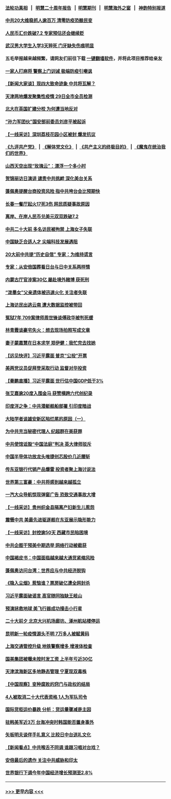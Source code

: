 #### [法轮功真相](https://github.com/gfw-breaker/truth/blob/master/README.md?t=0) &nbsp;&nbsp;|&nbsp;&nbsp; [明慧二十周年报告](https://github.com/gfw-breaker/mh-reports/blob/master/README.md?t=0) &nbsp;&nbsp;|&nbsp;&nbsp;[明慧期刊](https://github.com/gfw-breaker/mh-qikan) &nbsp;&nbsp;|&nbsp;&nbsp; [明慧海外之窗](https://github.com/gfw-breaker/mh-news/blob/master/README.md?t=0) &nbsp;&nbsp;|&nbsp;&nbsp; [神韵特别报道](https://github.com/gfw-breaker/mh-news/blob/master/shenyun.md?t=0)
#### [中共20大维稳抓人逾百万 清零防疫恐酿民变](../pages/nsc413/n13834610.md?t=09290101) 
#### [人民币汇价跌破7.2 专家预估还会继续贬](../pages/nsc413/n13834656.md?t=09290101) 
#### [武汉男大学生入学3天猝死 门牙缺失伤痕明显](../pages/nsc413/n13834441.md?t=09290101) 
#### 五毛举报越来越频繁，请网友们前往下载 [一键翻墙软件](https://github.com/gfw-breaker/ssr-accounts)，并将此项目推荐给亲友
#### [一家人打麻将 警察上门训诫 极端防疫引嘲讽](../pages/nsc413/n13834455.md?t=09290101) 
#### [【新闻大家谈】现四大致命迹象 中共将瓦解？](../pages/nsc413/n13834581.md?t=09290101) 
#### [天津两地爆发聚集性疫情 29日全市全员检测](../pages/nsc413/n13834524.md?t=09290101) 
#### [北大在英国扩建分校 为何遭当地反对](../pages/nsc413/n13834548.md?t=09290101) 
#### [“孙力军团伙”国安部前委员刘彦平被起诉](../pages/nsc413/n13834435.md?t=09290101) 
#### [【一线采访】深圳荔枝花园小区被封 爆发抗议](../pages/nsc413/n13834469.md?t=09290101) 
#### [《九评共产党》](https://github.com/begood0513/9ping.md/blob/master/README.md) &nbsp;|&nbsp; [《解体党文化》](../../../../jtdwh.md/blob/master/README.md)  &nbsp;|&nbsp; [《共产主义的终极目的》](../../../../gczydzjmd.md/blob/master/README.md) &nbsp;|&nbsp; [《魔鬼在统治我们的世界》](../../../../mgztzwmdsj.md/blob/master/README.md) 
#### [山西天空出现“玫瑰云”：漂浮一个多小时](../pages/nsc413/n13834482.md?t=09290101) 
#### [贺锦丽访日演讲 谴责中共挑衅 深化美台关系](../pages/nsc413/n13834465.md?t=09290101) 
#### [蓬佩奥提醒台商投资风险 指中共垮台会比预期快](../pages/nsc413/n13834260.md?t=09290101) 
#### [长春一餐厅起火17死3伤 网民质疑事故原因](../pages/nsc413/n13834400.md?t=09290101) 
#### [离岸、在岸人民币兑美元双双跌破7.2](../pages/nsc413/n13834383.md?t=09290101) 
#### [中共二十大前 多名访民被拘禁 上海女子失联](../pages/nsc413/n13834363.md?t=09290101) 
#### [中国缺乏合适人才 尖端科技发展遇阻](../pages/nsc413/n13834298.md?t=09290101) 
#### [20大前中共提“历史自信” 专家：为维持谎言](../pages/nsc413/n13834255.md?t=09290101) 
#### [专家：从安倍国葬看日台与日中关系两样情](../pages/nsc413/n13834121.md?t=09290101) 
#### [内蒙古厅官涉案30亿 屡赴境外赌博 获死刑](../pages/nsc413/n13834129.md?t=09290101) 
#### [“泼墨女”父亲遗体被迅速火化 关注者失联](../pages/nsc413/n13834141.md?t=09290101) 
#### [上海访民出逃云南 遭大数据监控被带回](../pages/nsc413/n13834069.md?t=09290101) 
#### [冤狱7年 709案律师周世锋谈傅政华被判死缓](../pages/nsc413/n13834019.md?t=09290101) 
#### [林青霞谈豪宅失火：想去现场拍照写成文章](../pages/nsc413/n13834015.md?t=09290101) 
#### [妻子蒙嘉慧在日本求学 郑伊健：我忙完去找她](../pages/nsc413/n13834001.md?t=09290101) 
#### [【远见快评】习近平露面 普京“公投”开票](../pages/nsc413/n13834003.md?t=09290101) 
#### [美两党议员促拜登采取行动 监督对华投资](../pages/nsc413/n13833908.md?t=09290101) 
#### [【秦鹏直播】习近平露面 世行估中国GDP低于3%](../pages/nsc413/n13834000.md?t=09290101) 
#### [张艾嘉逾20度入围金马 获赞横跨六代创纪录](../pages/nsc413/n13833982.md?t=09290101) 
#### [印度洋之争：中共潜艇舰船部署 引印度暗战](../pages/nsc413/n13833870.md?t=09290101) 
#### [大陆学者谈雄安新区陷烂尾的原因（一）](../pages/nsc413/n13833938.md?t=09290101) 
#### [为中共充当秘密代理人 纪超群在美获罪](../pages/nsc413/n13833931.md?t=09290101) 
#### [中共使馆诋毁“中国法庭”判决 英大律师驳斥](../pages/nsc413/n13833945.md?t=09290101) 
#### [中国半导体功放龙头唯捷创芯股价几近腰斩](../pages/nsc413/n13833971.md?t=09290101) 
#### [传东亚银行代销产品爆雷 投资者聚上海讨说法](../pages/nsc413/n13833961.md?t=09290101) 
#### [世界第三富豪：中共将感到越来越孤立](../pages/nsc413/n13833919.md?t=09290101) 
#### [一汽大众导航惊现弹窗广告 恐致交通事故大增](../pages/nsc413/n13833953.md?t=09290101) 
#### [【一线采访】贵州织金县隔离产妇新生儿惹怨](../pages/nsc413/n13833706.md?t=09290101) 
#### [震慑中共 美最先进驱逐舰在东亚展示隐形能力](../pages/nsc413/n13833918.md?t=09290101) 
#### [【一线采访】封控逾50天 西藏市民陷困境](../pages/nsc413/n13833674.md?t=09290101) 
#### [中共企图干预美中期选举 网络行动被截获](../pages/nsc413/n13833877.md?t=09290101) 
#### [中国褐皮书：中国面临越来越大通货紧缩风险](../pages/nsc413/n13833823.md?t=09290101) 
#### [蓬佩奥访问台湾：世界应与中共经济脱钩](../pages/nsc413/n13833655.md?t=09290101) 
#### [《隐入尘烟》惹恼谁？票房破亿遭全网封杀](../pages/nsc413/n13833654.md?t=09290101) 
#### [习近平露面破谣言 高官随同独缺王岐山](../pages/nsc413/n13833824.md?t=09290101) 
#### [预演拯救地球 美飞行器成功撞击小行星](../pages/nsc413/n13833749.md?t=09290101) 
#### [二十大前夕 北京大兴机场廊坊、涿州航站楼停运](../pages/nsc413/n13833679.md?t=09290101) 
#### [昆明新一轮疫情源头不明 7万多人被赋黄码](../pages/nsc413/n13833743.md?t=09290101) 
#### [上海交通管控升级 地铁警察增多 增液体检查](../pages/nsc413/n13833610.md?t=09290101) 
#### [国美集团被曝未按时发工资 上半年亏近30亿](../pages/nsc413/n13833594.md?t=09290101) 
#### [天津滨海新区多地静态管理 宁夏现双毒株](../pages/nsc413/n13833419.md?t=09290101) 
#### [【中国观察】变种腐败的窍门与政权的结局](../pages/nsc413/n13833405.md?t=09290101) 
#### [4人被取消二十大代表资格 1人为军队司令](../pages/nsc413/n13833550.md?t=09290101) 
#### [国际货柜运价暴跌 分析：货运量骤减是主因](../pages/nsc413/n13833494.md?t=09290101) 
#### [驻韩美军近3万 台海冲突时韩国能否置身事外](../pages/nsc413/n13833401.md?t=09290101) 
#### [矢板明夫谈伴手礼意义 比较日中台送礼文化](../pages/nsc413/n13833379.md?t=09290101) 
#### [【新闻看点】中共喉舌不同调 谁跟习唱对台戏？](../pages/nsc413/n13833235.md?t=09290101) 
#### [安倍最后的遗作 关注中共威胁和印太](../pages/nsc413/n13833342.md?t=09290101) 
#### [世界银行下调今年中国经济增长预测至2.8%](../pages/nsc413/n13833373.md?t=09290101) 

----
#### [ >>> 更早内容 <<< ](../indexes/nsc413-earlier.md)
